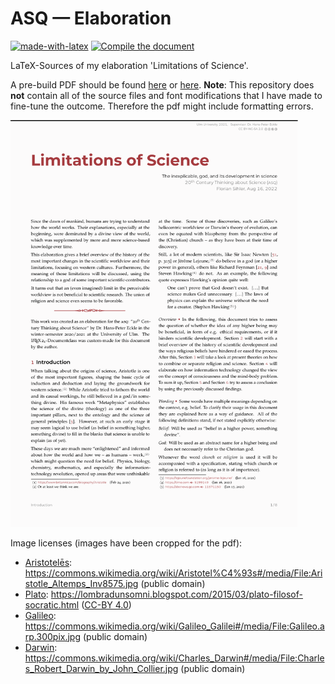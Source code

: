 # ASQ &#8212; Elaboration

[![made-with-latex](https://img.shields.io/badge/Made%20with-LaTeX-1f425f.svg)](https://www.latex-project.org/) [![Compile the document](https://github.com/EagleoutIce/asq-limitations-of-science/actions/workflows/compile.yaml/badge.svg)](https://github.com/EagleoutIce/asq-limitations-of-science/actions/workflows/compile.yaml)

LaTeX-Sources of my elaboration 'Limitations of Science'.

A pre-build PDF should be found [here](https://media.githubusercontent.com/media/EagleoutIce/asq-limitations-of-science/gh-pages/asq-20th-ausarbeitung.pdf) or [here](https://github.com/EagleoutIce/asq-limitations-of-science/blob/gh-pages/asq-20th-ausarbeitung.pdf). **Note**: This repository does **not** contain all of the source files and font modifications that I have made to fine-tune the outcome. Therefore the pdf might include formatting errors.

[<img src="https://github.com/EagleoutIce/asq-limitations-of-science/blob/gh-pages/preview-1.png?raw=true" width="460"/>](https://media.githubusercontent.com/media/EagleoutIce/asq-limitations-of-science/gh-pages/asq-20th-ausarbeitung.pdf)


Image licenses (images have been cropped for the pdf):

* [Aristotelēs](figures/aristotle.jpg): <https://commons.wikimedia.org/wiki/Aristotel%C4%93s#/media/File:Aristotle_Altemps_Inv8575.jpg> (public domain)
* [Plato](figures/plato.jpg): <https://lombradunsomni.blogspot.com/2015/03/plato-filosof-socratic.html> ([CC-BY 4.0](https://creativecommons.org/licenses/by/4.0/))
* [Galileo](figures/galileo.jpg): <https://commons.wikimedia.org/wiki/Galileo_Galilei#/media/File:Galileo.arp.300pix.jpg> (public domain)
* [Darwin](figures/darwin.jpg): <https://commons.wikimedia.org/wiki/Charles_Darwin#/media/File:Charles_Robert_Darwin_by_John_Collier.jpg> (public domain)